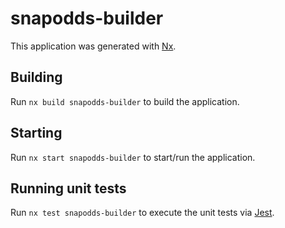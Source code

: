 # snapodds-builder

This application was generated with [Nx](https://nx.dev).

## Building

Run `nx build snapodds-builder` to build the application.

## Starting

Run `nx start snapodds-builder` to start/run the application.

## Running unit tests

Run `nx test snapodds-builder` to execute the unit tests via [Jest](https://jestjs.io).
